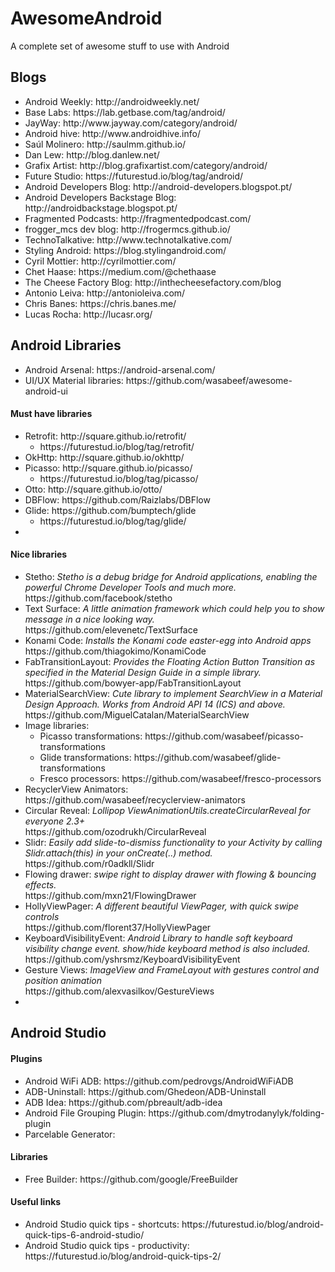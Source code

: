 # AwesomeAndroid
A complete set of awesome stuff to use with Android

<h2> Blogs </h2>
<ul>
<li>Android Weekly: http://androidweekly.net/
<li>Base Labs: https://lab.getbase.com/tag/android/
<li>JayWay: http://www.jayway.com/category/android/
<li>Android hive: http://www.androidhive.info/
<li>Saúl Molinero: http://saulmm.github.io/
<li>Dan Lew: http://blog.danlew.net/
<li>Grafix Artist: http://blog.grafixartist.com/category/android/
<li>Future Studio: https://futurestud.io/blog/tag/android/
<li>Android Developers Blog: http://android-developers.blogspot.pt/
<li>Android Developers Backstage Blog: http://androidbackstage.blogspot.pt/
<li>Fragmented Podcasts: http://fragmentedpodcast.com/
<li>frogger_mcs dev blog: http://frogermcs.github.io/
<li>TechnoTalkative: http://www.technotalkative.com/
<li>Styling Android: https://blog.stylingandroid.com/
<li>Cyril Mottier: http://cyrilmottier.com/
<li>Chet Haase: https://medium.com/@chethaase
<li>The Cheese Factory Blog: http://inthecheesefactory.com/blog
<li>Antonio Leiva: http://antonioleiva.com/
<li>Chris Banes: https://chris.banes.me/
<li>Lucas Rocha: http://lucasr.org/
</ul>

<h2> Android Libraries</h2>
<ul>
<li>Android Arsenal: https://android-arsenal.com/
<li>UI/UX Material libraries: https://github.com/wasabeef/awesome-android-ui
</ul>

<h4> Must have libraries </h4>
<ul>
<li>Retrofit: http://square.github.io/retrofit/
<ul>
<li>https://futurestud.io/blog/tag/retrofit/
</ul>
<li>OkHttp: http://square.github.io/okhttp/
<li>Picasso: http://square.github.io/picasso/
<ul>
<li>https://futurestud.io/blog/tag/picasso/
</ul>
<li>Otto: http://square.github.io/otto/
<li>DBFlow: https://github.com/Raizlabs/DBFlow
<li>Glide: https://github.com/bumptech/glide
<ul>
<li>https://futurestud.io/blog/tag/glide/
</ul>
<li>
</ul>

<h4> Nice libraries </h4>
<ul>
<li> Stetho: <i>Stetho is a debug bridge for Android applications, enabling the powerful Chrome Developer Tools and much more.</i>
<br>https://github.com/facebook/stetho
<li> Text Surface: <i>A little animation framework which could help you to show message in a nice looking way.</i>
<br> https://github.com/elevenetc/TextSurface
<li> Konami Code: <i>Installs the Konami code easter-egg into Android apps</i> 
<br> https://github.com/thiagokimo/KonamiCode
<li>FabTransitionLayout: <i>Provides the Floating Action Button Transition as specified in the Material Design Guide in a simple library.</i>
<br>https://github.com/bowyer-app/FabTransitionLayout
<li>MaterialSearchView: <i>Cute library to implement SearchView in a Material Design Approach. Works from Android API 14 (ICS) and above.</i>
<br>https://github.com/MiguelCatalan/MaterialSearchView
<li>Image libraries:
<ul>
<li>Picasso transformations: https://github.com/wasabeef/picasso-transformations
<li>Glide transformations: https://github.com/wasabeef/glide-transformations
<li>Fresco processors: https://github.com/wasabeef/fresco-processors
</ul>
<li>RecyclerView Animators:
<br>https://github.com/wasabeef/recyclerview-animators
<li>Circular Reveal: <i>Lollipop ViewAnimationUtils.createCircularReveal for everyone 2.3+ </i>
<br>https://github.com/ozodrukh/CircularReveal
<li>Slidr: <i>Easily add slide-to-dismiss functionality to your Activity by calling Slidr.attach(this) in your onCreate(..) method.</i>
<br>https://github.com/r0adkll/Slidr
<li>Flowing drawer: <i>swipe right to display drawer with flowing & bouncing effects.</i>
<br>https://github.com/mxn21/FlowingDrawer
<li>HollyViewPager: <i>A different beautiful ViewPager, with quick swipe controls </i>
<br>https://github.com/florent37/HollyViewPager
<li>KeyboardVisibilityEvent: <i>Android Library to handle soft keyboard visibility change event. show/hide keyboard method is also included.</i>
<br>https://github.com/yshrsmz/KeyboardVisibilityEvent
<li>Gesture Views:  <i>ImageView and FrameLayout with gestures control and position animation </i>
<br>https://github.com/alexvasilkov/GestureViews
<li> <i></i>
<br>
</ul>

<h2> Android Studio </h2>
<h4> Plugins </h4>
<ul>
<li>Android WiFi ADB: https://github.com/pedrovgs/AndroidWiFiADB
<li>ADB-Uninstall: https://github.com/Ghedeon/ADB-Uninstall
<li>ADB Idea: https://github.com/pbreault/adb-idea
<li>Android File Grouping Plugin: https://github.com/dmytrodanylyk/folding-plugin
<li>Parcelable Generator:
</ul>

<h4> Libraries </h4>
<ul>
<li> Free Builder: https://github.com/google/FreeBuilder
</ul>

<h4> Useful links </h4>
<ul>
<li>Android Studio quick tips - shortcuts: https://futurestud.io/blog/android-quick-tips-6-android-studio/
<li>Android Studio quick tips - productivity: https://futurestud.io/blog/android-quick-tips-2/
</ul>


